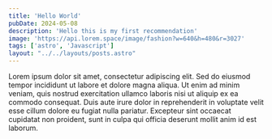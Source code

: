 ```yaml
---
title: 'Hello World'
pubDate: 2024-05-08
description: 'Hello this is my first recommendation'
image: 'https://api.lorem.space/image/fashion?w=640&h=480&r=3027'
tags: ['astro', 'Javascript']
layout: "../../layouts/posts.astro"
---
```


Lorem ipsum dolor sit amet, consectetur adipiscing elit. Sed do eiusmod tempor incididunt ut labore et dolore magna aliqua. Ut enim ad minim veniam, quis nostrud exercitation ullamco laboris nisi ut aliquip ex ea commodo consequat. Duis aute irure dolor in reprehenderit in voluptate velit esse cillum dolore eu fugiat nulla pariatur. Excepteur sint occaecat cupidatat non proident, sunt in culpa qui officia deserunt mollit anim id est laborum.

